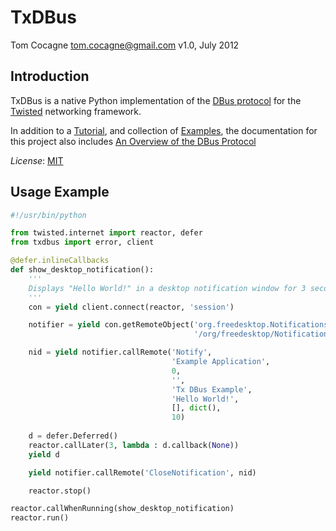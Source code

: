 TxDBus
======

Tom Cocagne <tom.cocagne@gmail.com>
v1.0, July 2012

Introduction
------------

TxDBus is a native Python implementation of the
[DBus protocol](http://dbus.freedesktop.org/doc/dbus-specification.html)
for the [Twisted](http://twistedmatrix.com/trac/) networking framework.

In addition to a [Tutorial](http://packages.python.org/txdbus), and collection
of [Examples](https://github.com/cocagne/txdbus/tree/master/doc/tutorial_examples),
the documentation for this project also includes
[An Overview of the DBus Protocol](http://packages.python.org/txdbus/dbus_overview.html)

*License*: [MIT](http://www.opensource.org/licenses/mit-license.php)

Usage Example
-------------

```python
#!/usr/bin/python

from twisted.internet import reactor, defer
from txdbus import error, client

@defer.inlineCallbacks
def show_desktop_notification():
    '''
    Displays "Hello World!" in a desktop notification window for 3 seconds
    '''
    con = yield client.connect(reactor, 'session')

    notifier = yield con.getRemoteObject('org.freedesktop.Notifications',
                                         '/org/freedesktop/Notifications')

    nid = yield notifier.callRemote('Notify',
                                    'Example Application', 
                                    0,
                                    '',
                                    'Tx DBus Example',
                                    'Hello World!',
                                    [], dict(),
                                    10)
    
    d = defer.Deferred()
    reactor.callLater(3, lambda : d.callback(None))
    yield d

    yield notifier.callRemote('CloseNotification', nid)

    reactor.stop()

reactor.callWhenRunning(show_desktop_notification)
reactor.run()
```


